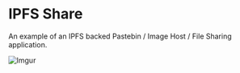 # IPFS Share
An example of an IPFS backed Pastebin / Image Host / File Sharing application.

![Imgur](https://i.imgur.com/u7nqYtc.png)
